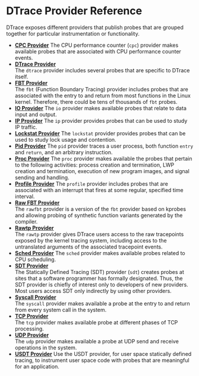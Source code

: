 
# DTrace Provider Reference

DTrace exposes different providers that publish probes that are grouped together for particular instrumentation or functionality.

-   **[CPC Provider](../reference/dtrace_providers_cpc.md#)**
The CPU performance counter \(`cpc`\) provider makes available probes that are associated with CPU performance counter events.
-   **[DTrace Provider](../reference/dtrace_providers_dtrace.md#)**  
The `dtrace` provider includes several probes that are specific to DTrace itself.
-   **[FBT Provider](../reference/dtrace_providers_fbt.md#)**  
The `fbt` \(Function Boundary Tracing\) provider includes probes that are associated with the entry to and return from most functions in the Linux kernel. Therefore, there could be tens of thousands of `fbt` probes.
-   **[IO Provider](../reference/dtrace_providers_io.md#)**
 The `io` provider makes available probes that relate to data input and output.
-   **[IP Provider](../reference/dtrace_providers_ip.md#)**
The `ip` provider provides probes that can be used to study IP traffic.
-   **[Lockstat Provider](../reference/dtrace_providers_lockstat.md#)**
The `lockstat` provider provides probes that can be used to study lock usage and contention.
-   **[Pid Provider](../reference/dtrace_providers_pid.md#)**
The `pid` provider traces a user process, both function `entry` and `return`, and an arbitrary instruction.
-   **[Proc Provider](../reference/dtrace_providers_proc.md#)**
The `proc` provider makes available the probes that pertain to the following activities: process creation and termination, LWP creation and termination, execution of new program images, and signal sending and handling.
-   **[Profile Provider](../reference/dtrace_providers_profile.md#)**
The `profile` provider includes probes that are associated with an interrupt that fires at some regular, specified time interval.
-   **[Raw FBT Provider](../reference/dtrace_providers_rawfbt.md#)**  
The `rawfbt` provider is a version of the `fbt` provider based on kprobes and allowing probing of synthetic function variants generated by the compiler.
-   **[Rawtp Provider](../reference/dtrace_providers_rawtp.md#)**  
The `rawtp` provider gives DTrace users access to the raw tracepoints exposed by the kernel tracing system, including access to the untranslated arguments of the associated tracepoint events.
-   **[Sched Provider](../reference/dtrace_providers_sched.md#)**
The `sched` provider makes available probes related to CPU scheduling.
-   **[SDT Provider](../reference/dtrace_providers_sdt.md#)**  
 The Statically Defined Tracing \(SDT\) provider \(`sdt`\) creates probes at sites that a software programmer has formally designated. Thus, the SDT provider is chiefly of interest only to developers of new providers. Most users access SDT only indirectly by using other providers.
-   **[Syscall Provider](../reference/dtrace_providers_syscall.md#)**  
The `syscall` provider makes available a probe at the entry to and return from every system call in the system.
-   **[TCP Provider](../reference/dtrace_providers_tcp.md#)**  
The `tcp` provider makes available probe at different phases of TCP processing.
-   **[UDP Provider](../reference/dtrace_providers_udp.md#)**  
The `udp` provider makes available a probe at UDP send and receive operations in the system.
-   **[USDT Provider](../reference/dtrace-ref-StaticallyDefinedTracingofUserApplications.md#)**
Use the USDT provider, for user space statically defined tracing, to instrument user space code with probes that are meaningful for an application.

